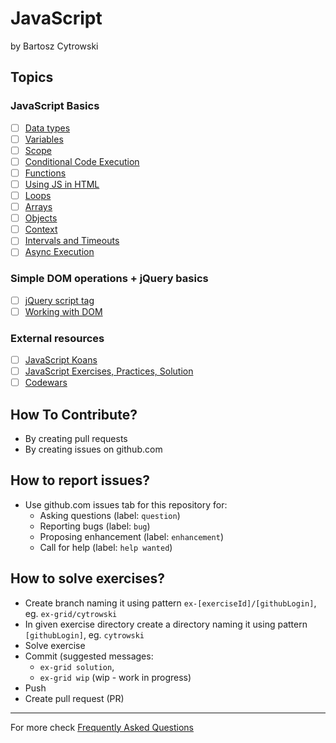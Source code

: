 # JavaScript
by Bartosz Cytrowski

## Topics

### JavaScript Basics

- [ ] [Data types](./topics/data-types/README.md)
- [ ] [Variables](./topics/variables/README.md)
- [ ] [Scope](./topics/scope/README.md)
- [ ] [Conditional Code Execution](./topics/conditional-code-execution/README.md)
- [ ] [Functions](./topics/functions/README.md)
- [ ] [Using JS in HTML](./topics/using-js-in-html/README.md)
- [ ] [Loops](./topics/loops/README.md)
- [ ] [Arrays](./topics/arrays/README.md)
- [ ] [Objects](./topics/objects/README.md)
- [ ] [Context](./topics/context/README.md)
- [ ] [Intervals and Timeouts](./topics/intervals-and-timeouts/README.md)
- [ ] [Async Execution](./topics/async-execution/README.md)

### Simple DOM operations + jQuery basics

- [ ] [jQuery script tag](./topics/jquery-script-tag/README.md)
- [ ] [Working with DOM](./topics/working-with-dom/README.md)

### External resources

- [ ] [JavaScript Koans](https://github.com/liammclennan/JavaScript-Koans)
- [ ] [JavaScript Exercises, Practices, Solution](http://www.w3resource.com/javascript-exercises/)
- [ ] [Codewars](https://www.codewars.com)

## How To Contribute?

- By creating pull requests
- By creating issues on github.com

## How to report issues?

- Use github.com issues tab for this repository for:
  - Asking questions (label: `question`)
  - Reporting bugs (label: `bug`)
  - Proposing enhancement (label: `enhancement`)
  - Call for help (label: `help wanted`)

## How to solve exercises?

- Create branch naming it using pattern `ex-[exerciseId]/[githubLogin]`, eg. `ex-grid/cytrowski`
- In given exercise directory create a directory naming it using pattern `[githubLogin]`, eg. `cytrowski`
- Solve exercise
- Commit (suggested messages: 
  - `ex-grid solution`,
  - `ex-grid wip` (wip - work in progress)
- Push
- Create pull request (PR)

---

For more check [Frequently Asked Questions](./FAQ.md)
